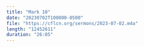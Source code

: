 ```yaml
---
title: "Mark 10"
date: "20230702T100000-0500"
file: "https://cflcn.org/sermons/2023-07-02.m4a"
length: "12452611"
duration: "26:05"
---
```

